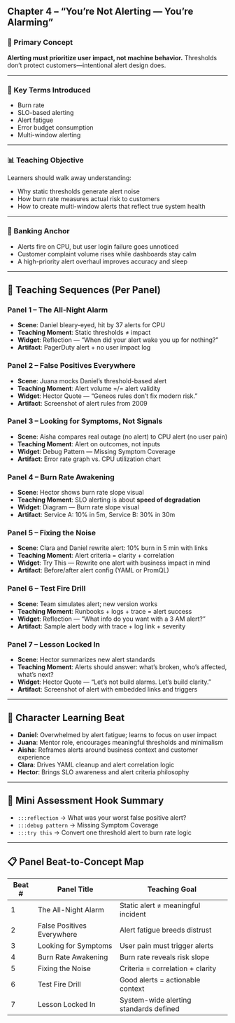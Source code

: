 ## Chapter 4 – “You’re Not Alerting — You’re Alarming”

### 🧠 Primary Concept

**Alerting must prioritize user impact, not machine behavior.** Thresholds don’t protect customers—intentional alert design does.

---

### 🧩 Key Terms Introduced

* Burn rate
* SLO-based alerting
* Alert fatigue
* Error budget consumption
* Multi-window alerting

---

### 📊 Teaching Objective

Learners should walk away understanding:

* Why static thresholds generate alert noise
* How burn rate measures actual risk to customers
* How to create multi-window alerts that reflect true system health

---

### 🧱 Banking Anchor

* Alerts fire on CPU, but user login failure goes unnoticed
* Customer complaint volume rises while dashboards stay calm
* A high-priority alert overhaul improves accuracy and sleep

---

## 🧪 Teaching Sequences (Per Panel)

### Panel 1 – The All-Night Alarm

* **Scene**: Daniel bleary-eyed, hit by 37 alerts for CPU
* **Teaching Moment**: Static thresholds ≠ impact
* **Widget**: Reflection — “When did your alert wake you up for nothing?”
* **Artifact**: PagerDuty alert + no user impact log

### Panel 2 – False Positives Everywhere

* **Scene**: Juana mocks Daniel’s threshold-based alert
* **Teaching Moment**: Alert volume =/= alert validity
* **Widget**: Hector Quote — “Geneos rules don’t fix modern risk.”
* **Artifact**: Screenshot of alert rules from 2009

### Panel 3 – Looking for Symptoms, Not Signals

* **Scene**: Aisha compares real outage (no alert) to CPU alert (no user pain)
* **Teaching Moment**: Alert on outcomes, not inputs
* **Widget**: Debug Pattern — Missing Symptom Coverage
* **Artifact**: Error rate graph vs. CPU utilization chart

### Panel 4 – Burn Rate Awakening

* **Scene**: Hector shows burn rate slope visual
* **Teaching Moment**: SLO alerting is about **speed of degradation**
* **Widget**: Diagram — Burn rate slope visual
* **Artifact**: Service A: 10% in 5m, Service B: 30% in 30m

### Panel 5 – Fixing the Noise

* **Scene**: Clara and Daniel rewrite alert: 10% burn in 5 min with links
* **Teaching Moment**: Alert criteria = clarity + correlation
* **Widget**: Try This — Rewrite one alert with business impact in mind
* **Artifact**: Before/after alert config (YAML or PromQL)

### Panel 6 – Test Fire Drill

* **Scene**: Team simulates alert; new version works
* **Teaching Moment**: Runbooks + logs + trace = alert success
* **Widget**: Reflection — “What info do you want with a 3 AM alert?”
* **Artifact**: Sample alert body with trace + log link + severity

### Panel 7 – Lesson Locked In

* **Scene**: Hector summarizes new alert standards
* **Teaching Moment**: Alerts should answer: what’s broken, who’s affected, what’s next?
* **Widget**: Hector Quote — “Let’s not build alarms. Let’s build clarity.”
* **Artifact**: Screenshot of alert with embedded links and triggers

---

## 👤 Character Learning Beat

* **Daniel**: Overwhelmed by alert fatigue; learns to focus on user impact
* **Juana**: Mentor role, encourages meaningful thresholds and minimalism
* **Aisha**: Reframes alerts around business context and customer experience
* **Clara**: Drives YAML cleanup and alert correlation logic
* **Hector**: Brings SLO awareness and alert criteria philosophy

---

## 🧪 Mini Assessment Hook Summary

* `:::reflection` → What was your worst false positive alert?
* `:::debug pattern` → Missing Symptom Coverage
* `:::try this` → Convert one threshold alert to burn rate logic

---

## 📋 Panel Beat-to-Concept Map

| Beat # | Panel Title                | Teaching Goal                          |
| ------ | -------------------------- | -------------------------------------- |
| 1      | The All-Night Alarm        | Static alert ≠ meaningful incident     |
| 2      | False Positives Everywhere | Alert fatigue breeds distrust          |
| 3      | Looking for Symptoms       | User pain must trigger alerts          |
| 4      | Burn Rate Awakening        | Burn rate reveals risk slope           |
| 5      | Fixing the Noise           | Criteria = correlation + clarity       |
| 6      | Test Fire Drill            | Good alerts = actionable context       |
| 7      | Lesson Locked In           | System-wide alerting standards defined |
